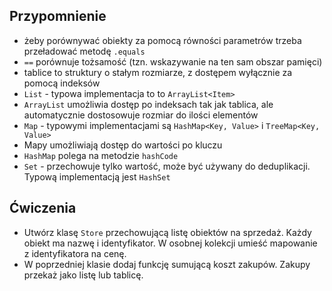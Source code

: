 ## Przypomnienie 

 - żeby porównywać obiekty za pomocą równości parametrów trzeba przeładować metodę `.equals`
 - `==` porównuje tożsamość (tzn. wskazywanie na ten sam obszar pamięci)
 - tablice to struktury o stałym rozmiarze, z dostępem wyłącznie za pomocą indeksów
 - `List` - typowa implementacja to to `ArrayList<Item>`
 - `ArrayList` umożliwia dostęp po indeksach tak jak tablica, ale automatycznie dostosowuje rozmiar do ilości elementów
 - `Map` - typowymi implementacjami są `HashMap<Key, Value>` i `TreeMap<Key, Value>`
 - Mapy umożliwiają dostęp do wartości po kluczu
 - `HashMap` polega na metodzie `hashCode`
 - `Set` - przechowuje tylko wartość, może być używany do deduplikacji. Typową implementacją jest `HashSet`
 
## Ćwiczenia

 - Utwórz klasę `Store` przechowującą listę obiektów na sprzedaż. Każdy obiekt ma nazwę i identyfikator.
 W osobnej kolekcji umieść mapowanie z identyfikatora na cenę.
 - W poprzedniej klasie dodaj funkcję sumującą koszt zakupów. Zakupy przekaż jako listę lub tablicę.
